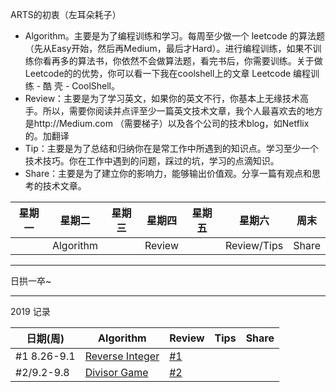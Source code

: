 ARTS的初衷（左耳朵耗子）
* Algorithm。主要是为了编程训练和学习。每周至少做一个 leetcode 的算法题（先从Easy开始，然后再Medium，最后才Hard）。进行编程训练，如果不训练你看再多的算法书，你依然不会做算法题，看完书后，你需要训练。关于做Leetcode的的优势，你可以看一下我在coolshell上的文章 Leetcode 编程训练 - 酷 壳 - CoolShell。
* Review：主要是为了学习英文，如果你的英文不行，你基本上无缘技术高手。所以，需要你阅读并点评至少一篇英文技术文章，我个人最喜欢去的地方是http://Medium.com （需要梯子）以及各个公司的技术blog，如Netflix的。加翻译
* Tip：主要是为了总结和归纳你在是常工作中所遇到的知识点。学习至少一个技术技巧。你在工作中遇到的问题，踩过的坑，学习的点滴知识。
* Share：主要是为了建立你的影响力，能够输出价值观。分享一篇有观点和思考的技术文章。

| 星期一 | 星期二 | 星期三 | 星期四 | 星期五 | 星期六 | 周末 |
| --- | --- | --- | --- | --- | --- | --- |
|  | Algorithm |  | Review |  | Review/Tips | Share |


---
日拱一卒~

---

2019 记录

| 日期(周) | Algorithm | Review | Tips | Share |
| --- | --- | --- | --- | --- |
| #1 8.26-9.1| [Reverse Integer](https://leetcode-cn.com/problems/reverse-integer/) | [#1](https://www.yuque.com/u224519/ptigw9/zpox1m)    |
| #2/9.2-9.8 | [Divisor Game](https://leetcode-cn.com/problems/divisor-game/) |  [#2](https://www.yuque.com/u224519/ptigw9/pg89dd)  | |
